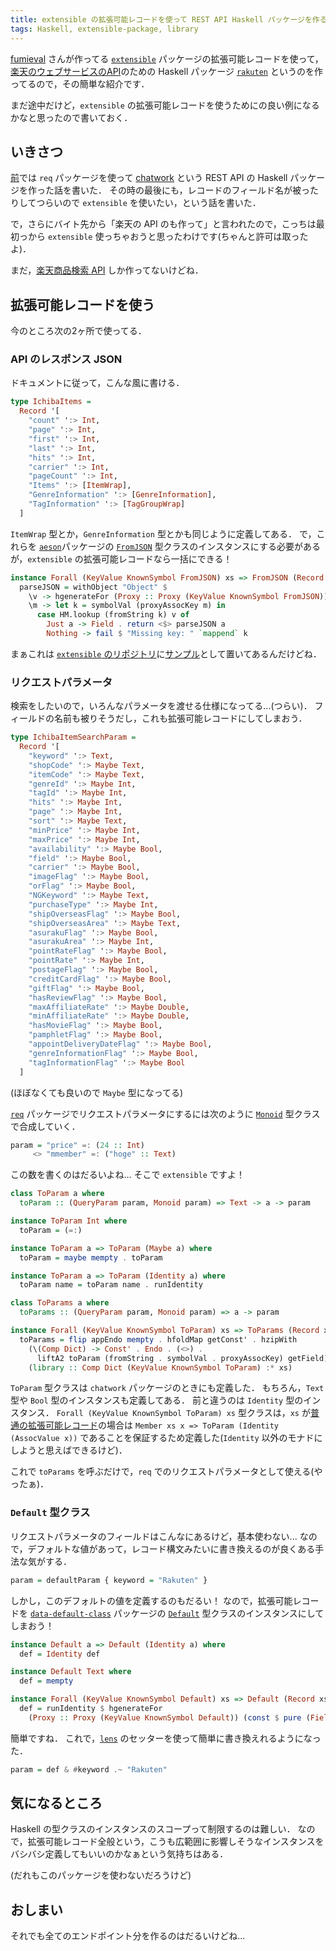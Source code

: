 ```yaml
---
title: extensible の拡張可能レコードを使って REST API Haskell パッケージを作る
tags: Haskell, extensible-package, library
---
```


[fumieval](https://github.com/fumieval) さんが作ってる [`extensible`](https://hackage.haskell.org/package/extensible) パッケージの拡張可能レコードを使って，[楽天のウェブサービスのAPI](https://webservice.rakuten.co.jp/document/)のための Haskell パッケージ [`rakuten`](https://github.com/matsubara0507/rakuten) というのを作ってるので，その簡単な紹介です．

まだ途中だけど，`extensible` の拡張可能レコードを使うためにの良い例になるかなと思ったので書いておく．

## いきさつ

[前](/posts/2017-08-07-create-rest-api-package-with-req-part1.html)では `req` パッケージを使って [chatwork](https://github.com/matsubara0507/chatwork) という REST API の Haskell パッケージを作った話を書いた．
その時の最後にも，レコードのフィールド名が被ったりしてつらいので `extensible` を使いたい，という話を書いた．

で，さらにバイト先から「楽天の API のも作って」と言われたので，こっちは最初っから `extensible` 使っちゃおうと思ったわけです(ちゃんと許可は取ったよ)．

まだ，[楽天商品検索 API](https://webservice.rakuten.co.jp/api/ichibaitemsearch/) しか作ってないけどね．

## 拡張可能レコードを使う

今のところ次の2ヶ所で使ってる．

### API のレスポンス JSON

ドキュメントに従って，こんな風に書ける．

```Haskell
type IchibaItems =
  Record '[
    "count" ':> Int,
    "page" ':> Int,
    "first" ':> Int,
    "last" ':> Int,
    "hits" ':> Int,
    "carrier" ':> Int,
    "pageCount" ':> Int,
    "Items" ':> [ItemWrap],
    "GenreInformation" ':> [GenreInformation],
    "TagInformation" ':> [TagGroupWrap]
  ]
```

`ItemWrap` 型とか，`GenreInformation` 型とかも同じように定義してある．
で，これらを [`aeson`](https://hackage.haskell.org/package/aeson)パッケージの [`FromJSON`](https://hackage.haskell.org/package/aeson-1.2.1.0/docs/Data-Aeson-Types.html#t:FromJSON) 型クラスのインスタンスにする必要があるが，`extensible` の拡張可能レコードなら一括にできる！

```Haskell
instance Forall (KeyValue KnownSymbol FromJSON) xs => FromJSON (Record xs) where
  parseJSON = withObject "Object" $
    \v -> hgenerateFor (Proxy :: Proxy (KeyValue KnownSymbol FromJSON)) $
    \m -> let k = symbolVal (proxyAssocKey m) in
      case HM.lookup (fromString k) v of
        Just a -> Field . return <$> parseJSON a
        Nothing -> fail $ "Missing key: " `mappend` k
```

まぁこれは [`extensible` のリポジトリ](https://github.com/fumieval/extensible)に[サンプル](https://github.com/fumieval/extensible/blob/3f601a087039bb5764c0fa8c5f4dcd5d907c412f/examples/aeson.hs)として置いてあるんだけどね．

### リクエストパラメータ

検索をしたいので，いろんなパラメータを渡せる仕様になってる...(つらい)．
フィールドの名前も被りそうだし，これも拡張可能レコードにしてしまおう．

```Haskell
type IchibaItemSearchParam =
  Record '[
    "keyword" ':> Text,
    "shopCode" ':> Maybe Text,
    "itemCode" ':> Maybe Text,
    "genreId" ':> Maybe Int,
    "tagId" ':> Maybe Int,
    "hits" ':> Maybe Int,
    "page" ':> Maybe Int,
    "sort" ':> Maybe Text,
    "minPrice" ':> Maybe Int,
    "maxPrice" ':> Maybe Int,
    "availability" ':> Maybe Bool,
    "field" ':> Maybe Bool,
    "carrier" ':> Maybe Bool,
    "imageFlag" ':> Maybe Bool,
    "orFlag" ':> Maybe Bool,
    "NGKeyword" ':> Maybe Text,
    "purchaseType" ':> Maybe Int,
    "shipOverseasFlag" ':> Maybe Bool,
    "shipOverseasArea" ':> Maybe Text,
    "asurakuFlag" ':> Maybe Bool,
    "asurakuArea" ':> Maybe Int,
    "pointRateFlag" ':> Maybe Bool,
    "pointRate" ':> Maybe Int,
    "postageFlag" ':> Maybe Bool,
    "creditCardFlag" ':> Maybe Bool,
    "giftFlag" ':> Maybe Bool,
    "hasReviewFlag" ':> Maybe Bool,
    "maxAffiliateRate" ':> Maybe Double,
    "minAffiliateRate" ':> Maybe Double,
    "hasMovieFlag" ':> Maybe Bool,
    "pamphletFlag" ':> Maybe Bool,
    "appointDeliveryDateFlag" ':> Maybe Bool,
    "genreInformationFlag" ':> Maybe Bool,
    "tagInformationFlag" ':> Maybe Bool
  ]
```

(ほぼなくても良いので `Maybe` 型になってる)

[`req`](https://hackage.haskell.org/package/req) パッケージでリクエストパラメータにするには次のように [`Monoid`](https://hackage.haskell.org/package/base-4.10.0.0/docs/Data-Monoid.html#t:Monoid) 型クラスで合成していく．

```Haskell
param = "price" =: (24 :: Int)
     <> "mmember" =: ("hoge" :: Text)
```

この数を書くのはだるいよね...
そこで `extensible` ですよ！

```Haskell
class ToParam a where
  toParam :: (QueryParam param, Monoid param) => Text -> a -> param

instance ToParam Int where
  toParam = (=:)

instance ToParam a => ToParam (Maybe a) where
  toParam = maybe mempty . toParam

instance ToParam a => ToParam (Identity a) where
  toParam name = toParam name . runIdentity

class ToParams a where
  toParams :: (QueryParam param, Monoid param) => a -> param

instance Forall (KeyValue KnownSymbol ToParam) xs => ToParams (Record xs) where
  toParams = flip appEndo mempty . hfoldMap getConst' . hzipWith
    (\(Comp Dict) -> Const' . Endo . (<>) .
      liftA2 toParam (fromString . symbolVal . proxyAssocKey) getField)
    (library :: Comp Dict (KeyValue KnownSymbol ToParam) :* xs)
```

`ToParam` 型クラスは `chatwork` パッケージのときにも定義した．
もちろん，`Text` 型や `Bool` 型のインスタンスも定義してある．
前と違うのは `Identity` 型のインスタンス．
`Forall (KeyValue KnownSymbol ToParam) xs` 型クラスは，`xs` が[普通の拡張可能レコード](http://hackage.haskell.org/package/extensible-0.4.3/docs/Data-Extensible-Field.html#t:Record)の場合は `Member xs x => ToParam (Identity (AssocValue x))` であることを保証するため定義した(`Identity` 以外のモナドにしようと思えばできるけど)．

これで `toParams` を呼ぶだけで，`req` でのリクエストパラメータとして使える(やったぁ)．

### `Default` 型クラス

リクエストパラメータのフィールドはこんなにあるけど，基本使わない...
なので，デフォルトな値があって，レコード構文みたいに書き換えるのが良くある手法な気がする．

```Haskell
param = defaultParam { keyword = "Rakuten" }
```

しかし，このデフォルトの値を定義するのもだるい！
なので，拡張可能レコードを [`data-default-class`](http://hackage.haskell.org/package/data-default-class) パッケージの [`Default`](http://hackage.haskell.org/package/data-default-class-0.1.2.0/docs/Data-Default-Class.html#t:Default) 型クラスのインスタンスにしてしまおう！

```Haskell
instance Default a => Default (Identity a) where
  def = Identity def

instance Default Text where
  def = mempty

instance Forall (KeyValue KnownSymbol Default) xs => Default (Record xs) where
  def = runIdentity $ hgenerateFor
    (Proxy :: Proxy (KeyValue KnownSymbol Default)) (const $ pure (Field def))
```

簡単ですね．
これで，[`lens`](https://hackage.haskell.org/package/lens) のセッターを使って簡単に書き換えれるようになった．

```Haskell
param = def & #keyword .~ "Rakuten"
```

## 気になるところ

Haskell の型クラスのインスタンスのスコープって制限するのは難しい．
なので，拡張可能レコード全般という，こうも広範囲に影響しそうなインスタンスをバシバシ定義してもいいのかなぁという気持ちはある．

(だれもこのパッケージを使わないだろうけど)

## おしまい

それでも全てのエンドポイント分を作るのはだるいけどね...
